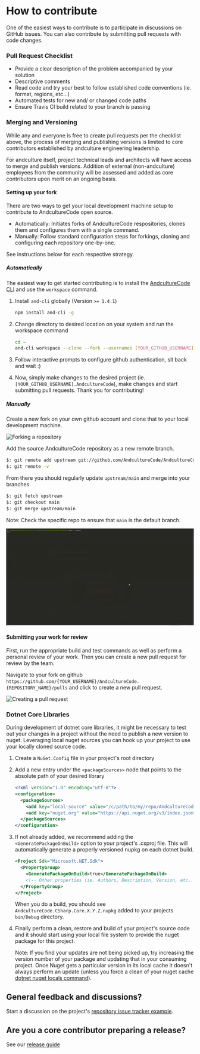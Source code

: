 # How to contribute

One of the easiest ways to contribute is to participate in discussions on GitHub issues. You can also contribute by submitting pull requests with code changes.

### Pull Request Checklist

-   Provide a clear description of the problem accompanied by your solution
-   Descriptive comments
-   Read code and try your best to follow established code conventions (ie. format, regions, etc...)
-   Automated tests for new and/ or changed code paths
-   Ensure Travis CI build related to your branch is passing

### Merging and Versioning

While any and everyone is free to create pull requests per the checklist above, the process of merging and publishing versions is limited to core contributors established by andculture engineering leadership.

For andculture itself, project technical leads and architects will have access to merge and publish versions. Addition of external (non-andculture) employees from the community will be assessed and added as core contributors upon merit on an ongoing basis.

#### Setting up your fork

There are two ways to get your local development machine setup to contribute to AndcultureCode open source.

-   Automatically: Initiates forks of AndcultureCode respositories, clones them and configures them with a single command.
-   Manually: Follow standard configuration steps for forkings, cloning and configuring each repository one-by-one.

See instructions below for each respective strategy.

##### Automatically

The easiest way to get started contributing is to install the [AndcultureCode CLI](https://github.com/andculturecode/AndcultureCode.Cli) and use the `workspace` command.

1. Install `and-cli` globally (Version `>= 1.4.1`)

    ```sh
    npm install and-cli -g
    ```

2. Change directory to desired location on your system and run the workspace command

    ```sh
    cd ~
    and-cli workspace --clone --fork --usernames [YOUR_GITHUB_USERNAME]
    ```

3. Follow interactive prompts to configure github authentication, sit back and wait :)

4. Now, simply make changes to the desired project (ie. `[YOUR_GITHUB_USERNAME].AndcultureCode`), make changes and start submitting pull requests. Thank you for contributing!

##### Manually

Create a new fork on your own github account and clone that to your local development machine.

![Forking a repository](./assets/contributing-01-forking.gif)

Add the source AndcultureCode repository as a new remote branch.

```bash
$: git remote add upstream git://github.com/AndcultureCode/AndcultureCode.{REPOSITORY_NAME}.git
$: git remote -v
```

From there you should regularly update `upstream/main` and merge into your branches

```bash
$: git fetch upstream
$: git checkout main
$: git merge upstream/main
```

Note: Check the specific repo to ensure that `main` is the default branch.

![Configuring upstream repository](./assets/contributing-02-configuring-upstream.gif)

#### Submitting your work for review

First, run the appropriate build and test commands as well as perform a personal review of your work. Then you can create a new pull request for review by the team.

Navigate to your fork on github `https://github.com/{YOUR_USERNAME}/AndcultureCode.{REPOSITORY_NAME}/pulls` and click to create a new pull request.

![Creating a pull request](./assets/contributing-03-creating-a-pull-request.gif)

### Dotnet Core Libraries

During development of dotnet core libraries, it might be necessary to test out your changes in a project without the need to publish a new version to nuget. Leveraging local nuget sources you can hook up your project to use your locally cloned source code.

1. Create a `NuGet.Config` file in your project's root directory
2. Add a new entry under the `<packageSources>` node that points to the absolute path of your desired library

    ```xml
    <?xml version="1.0" encoding="utf-8"?>
    <configuration>
      <packageSources>
        <add key="local-source" value="/c/path/to/my/repo/AndcultureCode.CSharp.Core/src/AndcultureCode.CSharp.Core/bin/Debug" /    >
        <add key="nuget.org" value="https://api.nuget.org/v3/index.json" protocolVersion="3" />
      </packageSources>
    </configuration>
    ```

3. If not already added, we recommend adding the `<GeneratePackageOnBuild>` option to your project's .csproj file. This will automatically generate a properly versioned nupkg on each dotnet build.

    ```xml
    <Project Sdk="Microsoft.NET.Sdk">
      <PropertyGroup>
        <GeneratePackageOnBuild>true</GeneratePackageOnBuild>
        <!-- Other properties (ie. Authors, Description, Version, etc...) -->
      </PropertyGroup>
    </Project>
    ```

    When you do a build, you should see `AndcultureCode.CSharp.Core.X.Y.Z.nupkg` added to your projects `bin/Debug` directory.

4. Finally perform a clean, restore and build of your project's source code and it should start using your local file system to provide the nuget package for this project.

    Note: If you find your updates are not being picked up, try increasing the version number of your package and updating that in your consuming project. Once Nuget gets a particular version in its local cache it doesn't always perform an update (unless you force a clean of your nuget cache [dotnet nuget locals command](https://docs.microsoft.com/en-us/dotnet/core/tools/dotnet-nuget-locals)).

## General feedback and discussions?

Start a discussion on the project's [repository issue tracker example](https://github.com/AndcultureCode/AndcultureCode.CSharp.Extensions/issues).

## Are you a core contributor preparing a release?

See our [release guide](RELEASES.md)
